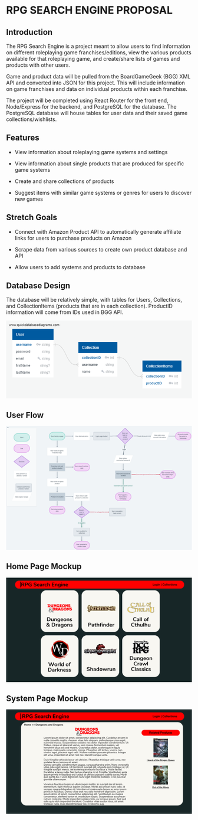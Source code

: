 # RPG SEARCH ENGINE PROPOSAL #

## Introduction ##

The RPG Search Engine is a project meant to allow users to find information on different roleplaying game franchises/editions, view the various products available for that roleplaying game, and create/share lists of games and products with other users.

Game and product data will be pulled from the BoardGameGeek (BGG) XML API and converted into JSON for this project. This will include information on game franchises and data on individual products within each franchise.

The project will be completed using React Router for the front end, Node/Express for the backend, and PostgreSQL for the database. The PostgreSQL database will house tables for user data and their saved game collections/wishlists.

## Features ##

- View information about roleplaying game systems and settings

- View information about single products that are produced for specific game systems

- Create and share collections of products

- Suggest items with similar game systems or genres for users to discover new games

## Stretch Goals ##

- Connect with Amazon Product API to automatically generate affiliate links for users to purchase products on Amazon

- Scrape data from various sources to create own product database and API

- Allow users to add systems and products to database

## Database Design ##

The database will be relatively simple, with tables for Users, Collections, and CollectionItems (products that are in each collection). ProductID information will come from IDs used in BGG API.

![](./images/db.png)

## User Flow ##

![](./images/userflow.png)

## Home Page Mockup ##

![](./images/homemockup.png)

## System Page Mockup ##

![](./images/systemmockup.png)

